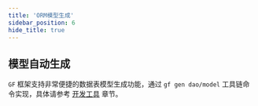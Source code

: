 ```yaml
---
title: 'ORM模型生成'
sidebar_position: 6
hide_title: true
---
```


## 模型自动生成

`GF` 框架支持非常便捷的数据表模型生成功能，通过 `gf gen dao/model` 工具链命令实现，具体请参考 [开发工具](../../0-开发工具/0-开发工具.md) 章节。
